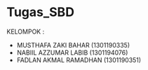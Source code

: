 # Tugas_SBD
KELOMPOK : 
- MUSTHAFA ZAKI BAHAR (1301190335)
- NABIIL AZZUMAR LABIB (1301194076)
- FADLAN AKMAL RAMADHAN (1301190351)

